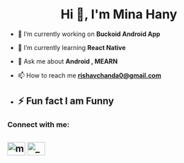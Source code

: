 <h1 align="center">Hi 👋, I'm Mina Hany</h1>
  
- 🔭 I’m currently working on **Buckoid Android App**

- 🌱 I’m currently learning **React Native**

- 💬 Ask me about **Android , MEARN**

- 📫 How to reach me **rishavchanda0@gmail.com**

- ⚡ Fun fact **I am Funny**
  ---
<h3 align="left">Connect with me:</h3>
<p align="left">
  
<a href="https://www.linkedin.com/in/minahany/" target="blank"><img align="center" src="https://cdn.jsdelivr.net/npm/simple-icons@3.0.1/icons/linkedin.svg" alt="minahany1" height="30" width="40" /></a>
<a href="https://www.instagram.com/mina.hany.t/" target="blank"><img align="center" src="https://cdn.jsdelivr.net/npm/simple-icons@3.0.1/icons/instagram.svg" alt="_mina.hany.t" height="30" width="40" /></a>
  ---
